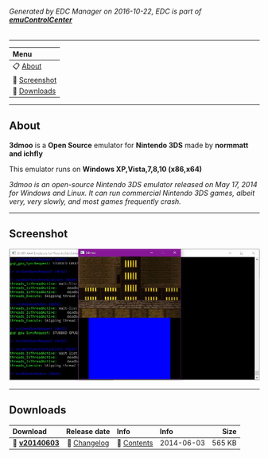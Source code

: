 ###### Generated by EDC Manager on 2016-10-22, EDC is part of [**emuControlCenter**](https://github.com/PhoenixInteractiveNL/emuControlCenter/wiki)
***
| **Menu** |
|:---------|
| :clipboard: [About](#about) |
| :sunrise: [Screenshot](#screenshot) |
| :floppy_disk: [Downloads](#downloads) |
***
## About
**3dmoo** is a **Open Source** emulator for **Nintendo 3DS** made by **normmatt and ichfly**

This emulator runs on **Windows XP,Vista,7,8,10 (x86,x64)**

_3dmoo is an open-source Nintendo 3DS emulator released on May 17, 2014 for Windows and Linux. It can run commercial Nintendo 3DS games, albeit very, very slowly, and most games frequently crash._
***
## Screenshot
![](https://raw.githubusercontent.com/PhoenixInteractiveNL/edc-masterhook/master/downloadhooks/3dmoo/3dmoo_screen.jpg)
***
## Downloads
| Download | Release date  | Info       | Info       | Size       |
|:---------|:-------------:|:-----------|:-----------|-----------:|
| :floppy_disk: [**v20140603**](https://github.com/PhoenixInteractiveNL/edc-repo0001/raw/master/3dmoo/20140603.7z) | :page_facing_up: [Changelog](https://github.com/PhoenixInteractiveNL/edc-repo0001/raw/master/3dmoo/20140603_changelog.txt) | :mag_right: [Contents](https://github.com/PhoenixInteractiveNL/edc-repo0001/raw/master/3dmoo/20140603_contents.txt) | 2014-06-03 | 565 KB |
